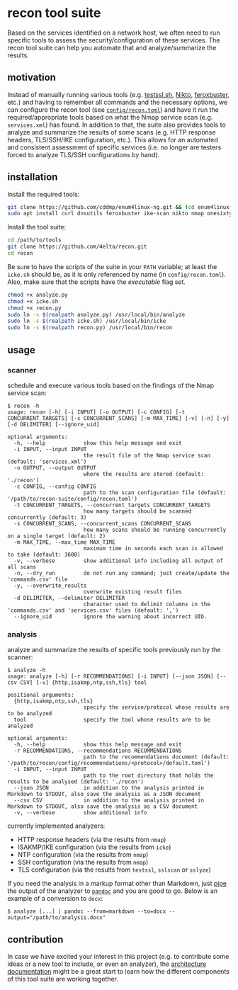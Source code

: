 # recon tool suite

Based on the services identified on a network host, we often need to run specific tools to assess the security/configuration of these services.
The recon tool suite can help you automate that and analyze/summarize the results.

## motivation

Instead of manually running various tools (e.g. [testssl.sh](https://testssl.sh/), [Nikto](https://cirt.net/nikto2), [feroxbuster](https://github.com/epi052/feroxbuster), etc.) and having to remember all commands and the necessary options, we can configure the recon tool (see [`config/recon.toml`](config/recon.toml)) and have it run the required/appropriate tools based on what the Nmap service scan (e.g. `services.xml`) has found.
In addition to that, the suite also provides tools to analyze and summarize the results of some scans (e.g. HTTP response headers, TLS/SSH/IKE configuration, etc.).
This allows for an automated and consistent assessment of specific services (i.e. no longer are testers forced to analyze TLS/SSH configurations by hand).

## installation

Install the required tools:

```sh
git clone https://github.com/cddmp/enum4linux-ng.git && (cd enum4linux-ng; sudo python3 setup.py install)
sudo apt install curl dnsutils feroxbuster ike-scan nikto nmap onesixtyone seclists smbclient snmp sslyze testssl.sh whatweb python3-toml python3-rich python3-defusedxml
```

Install the tool suite:

```sh
cd /path/to/tools
git clone https://github.com/4elta/recon.git
cd recon
```

Be sure to have the scripts of the suite in your `PATH` variable; at least the `icke.sh` should be, as it is only referenced by name (in `config/recon.toml`).
Also, make sure that the scripts have the *executable* flag set.

```sh
chmod +x analyze.py
chmod +x icke.sh
chmod +x recon.py
sudo ln -s $(realpath analyze.py) /usr/local/bin/analyze
sudo ln -s $(realpath icke.sh) /usr/local/bin/icke
sudo ln -s $(realpath recon.py) /usr/local/bin/recon
```

## usage

### scanner

schedule and execute various tools based on the findings of the Nmap service scan:

```text
$ recon -h
usage: recon [-h] [-i INPUT] [-o OUTPUT] [-c CONFIG] [-t CONCURRENT_TARGETS] [-s CONCURRENT_SCANS] [-m MAX_TIME] [-v] [-n] [-y] [-d DELIMITER] [--ignore_uid]

optional arguments:
  -h, --help            show this help message and exit
  -i INPUT, --input INPUT
                        the result file of the Nmap service scan (default: 'services.xml')
  -o OUTPUT, --output OUTPUT
                        where the results are stored (default: './recon')
  -c CONFIG, --config CONFIG
                        path to the scan configuration file (default: '/path/to/recon-suite/config/recon.toml')
  -t CONCURRENT_TARGETS, --concurrent_targets CONCURRENT_TARGETS
                        how many targets should be scanned concurrently (default: 3)
  -s CONCURRENT_SCANS, --concurrent_scans CONCURRENT_SCANS
                        how many scans should be running concurrently on a single target (default: 2)
  -m MAX_TIME, --max_time MAX_TIME
                        maximum time in seconds each scan is allowed to take (default: 3600)
  -v, --verbose         show additional info including all output of all scans
  -n, --dry_run         do not run any command; just create/update the 'commands.csv' file
  -y, --overwrite_results
                        overwrite existing result files
  -d DELIMITER, --delimiter DELIMITER
                        character used to delimit columns in the 'commands.csv' and 'services.csv' files (default: ',')
  --ignore_uid          ignore the warning about incorrect UID.
```

### analysis

analyze and summarize the results of specific tools previously run by the scanner:

```text
$ analyze -h
usage: analyze [-h] [-r RECOMMENDATIONS] [-i INPUT] [--json JSON] [--csv CSV] [-v] {http,isakmp,ntp,ssh,tls} tool

positional arguments:
  {http,isakmp,ntp,ssh,tls}
                        specify the service/protocol whose results are to be analyzed
  tool                  specify the tool whose results are to be analyzed

optional arguments:
  -h, --help            show this help message and exit
  -r RECOMMENDATIONS, --recommendations RECOMMENDATIONS
                        path to the recommendations document (default: '/path/to/recon/config/recommendations/<protocol>/default.toml')
  -i INPUT, --input INPUT
                        path to the root directory that holds the results to be analysed (default: './recon')
  --json JSON           in addition to the analysis printed in Markdown to STDOUT, also save the analysis as a JSON document
  --csv CSV             in addition to the analysis printed in Markdown to STDOUT, also save the analysis as a CSV document
  -v, --verbose         show additional info
```

currently implemented analyzers:

* HTTP response headers (via the results from `nmap`)
* ISAKMP/IKE configuration (via the results from `icke`)
* NTP configuration (via the results from `nmap`)
* SSH configuration (via the results from `nmap`)
* TLS configuration (via the results from `testssl`, `sslscan` or `sslyze`)

If you need the analysis in a markup format other than Markdown, just [pipe](https://en.wikipedia.org/wiki/Pipeline_(Unix)) the output of the analyzer to [`pandoc`](https://pandoc.org/) and you are good to go.
Below is an example of a conversion to `docx`:

```text
$ analyze [...] | pandoc --from=markdown --to=docx --output="/path/to/analysis.docx"
```

## contribution

In case we have excited your interest in this project (e.g. to contribute some ideas or a new tool to include, or even an analyzer), the [architecture documentation](documentation/architecture.md) might be a great start to learn how the different components of this tool suite are working together.
